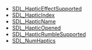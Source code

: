 <!-- BEGIN CATEGORY LIST -->
- [SDL_HapticEffectSupported](SDL_HapticEffectSupported)
- [SDL_HapticIndex](SDL_HapticIndex)
- [SDL_HapticName](SDL_HapticName)
- [SDL_HapticOpened](SDL_HapticOpened)
- [SDL_HapticRumbleSupported](SDL_HapticRumbleSupported)
- [SDL_NumHaptics](SDL_NumHaptics)
<!-- END CATEGORY LIST -->

